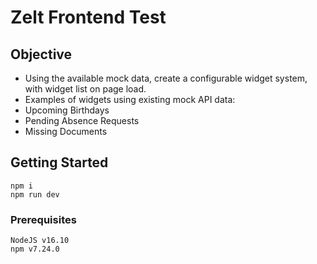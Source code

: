 # Zelt Frontend Test

## Objective
- Using the available mock data, create a configurable widget system, with widget list on page load.
- Examples of widgets using existing mock API data:
 - Upcoming Birthdays
 - Pending Absence Requests
 - Missing Documents


## Getting Started

```
npm i
npm run dev
```

### Prerequisites

```
NodeJS v16.10
npm v7.24.0
```